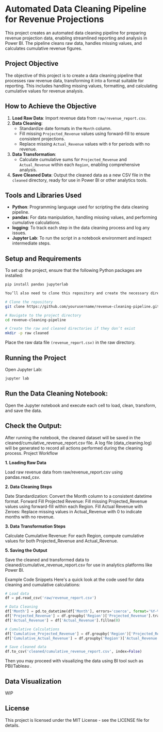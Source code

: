 # Automated Data Cleaning Pipeline for Revenue Projections

This project creates an automated data cleaning pipeline for preparing revenue projection data, enabling streamlined reporting and analysis in Power BI. The pipeline cleans raw data, handles missing values, and calculates cumulative revenue figures.

## Project Objective

The objective of this project is to create a data cleaning pipeline that processes raw revenue data, transforming it into a format suitable for reporting. This includes handling missing values, formatting, and calculating cumulative values for revenue analysis.

## How to Achieve the Objective

1. **Load Raw Data**: Import revenue data from `raw/revenue_report.csv`.
2. **Data Cleaning**:
   - Standardize date formats in the `Month` column.
   - Fill missing `Projected_Revenue` values using forward-fill to ensure consistent projections.
   - Replace missing `Actual_Revenue` values with `0` for periods with no revenue.
3. **Data Transformation**:
   - Calculate cumulative sums for `Projected_Revenue` and `Actual_Revenue` within each `Region`, enabling comprehensive analysis.
4. **Save Cleaned Data**: Output the cleaned data as a new CSV file in the `cleaned` directory, ready for use in Power BI or other analytics tools.

## Tools and Libraries Used

- **Python**: Programming language used for scripting the data cleaning pipeline.
- **pandas**: For data manipulation, handling missing values, and performing cumulative calculations.
- **logging**: To track each step in the data cleaning process and log any issues.
- **Jupyter Lab**: To run the script in a notebook environment and inspect intermediate steps.

## Setup and Requirements

To set up the project, ensure that the following Python packages are installed:

```bash
pip install pandas jupyterlab

You’ll also need to clone this repository and create the necessary directories:

# Clone the repository
git clone https://github.com/yourusername/revenue-cleaning-pipeline.git

# Navigate to the project directory
cd revenue-cleaning-pipeline

# Create the raw and cleaned directories if they don’t exist
mkdir -p raw cleaned


```

Place the raw data file `(revenue_report.csv)` in the raw directory.

## Running the Project
Open Jupyter Lab:

```bash
jupyter lab
```

## Run the Data Cleaning Notebook:

Open the Jupyter notebook and execute each cell to load, clean, transform, and save the data.

## Check the Output:

After running the notebook, the cleaned dataset will be saved in the cleaned/cumulative_revenue_report.csv file.
A log file (data_cleaning.log) will be generated to record all actions performed during the cleaning process.
Project Workflow

**1. Loading Raw Data**

Load raw revenue data from raw/revenue_report.csv using pandas.read_csv.

**2. Data Cleaning Steps**

Date Standardization: Convert the Month column to a consistent datetime format.
Forward Fill Projected Revenue: Fill missing Projected_Revenue values using forward-fill within each Region.
Fill Actual Revenue with Zeroes: Replace missing values in Actual_Revenue with 0 to indicate months with no revenue.

**3. Data Transformation Steps**

Calculate Cumulative Revenue: For each Region, compute cumulative values for both Projected_Revenue and Actual_Revenue.

**5. Saving the Output**

Save the cleaned and transformed data to cleaned/cumulative_revenue_report.csv for use in analytics platforms like Power BI.

Example Code Snippets
Here's a quick look at the code used for data cleaning and cumulative calculations:

``` python
# Load data
df = pd.read_csv('raw/revenue_report.csv')

# Data Cleaning
df['Month'] = pd.to_datetime(df['Month'], errors='coerce', format='%Y-%m')
df['Projected_Revenue'] = df.groupby('Region')['Projected_Revenue'].transform(lambda x: x.ffill())
df['Actual_Revenue'] = df['Actual_Revenue'].fillna(0)

# Cumulative Calculations
df['Cumulative_Projected_Revenue'] = df.groupby('Region')['Projected_Revenue'].transform('cumsum')
df['Cumulative_Actual_Revenue'] = df.groupby('Region')['Actual_Revenue'].transform('cumsum')

# Save cleaned data
df.to_csv('cleaned/cumulative_revenue_report.csv', index=False)

```

Then you may proceed with visualizing the data using BI tool such as PBI/Tableau . 

## Data Visualization 

WIP

## License
This project is licensed under the MIT License - see the LICENSE file for details.

